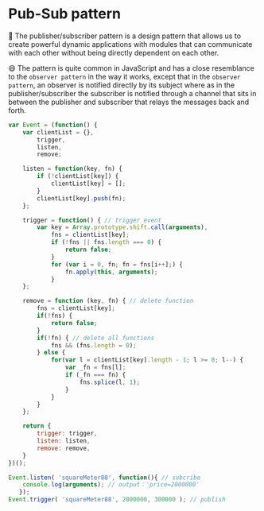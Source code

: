 # Pub-Sub pattern

:rocket:
The publisher/subscriber pattern is a design pattern that allows us to create powerful dynamic applications with modules that can communicate with each other without being directly dependent on each other.

:smile:
The pattern is quite common in JavaScript and has a close resemblance to the `observer pattern` in the way it works, except that in the `observer pattern`, an observer is notified directly by its subject where as in the publisher/subscriber the subscriber is notified through a channel that sits in between the publisher and subscriber that relays the messages back and forth.

``` js
var Event = (function() {
    var clientList = {},
        trigger,
        listen,
        remove;

    listen = function(key, fn) {
        if (!clientList[key]) {
            clientList[key] = [];
        }
        clientList[key].push(fn);
    };

    trigger = function() { // trigger event
        var key = Array.prototype.shift.call(arguments),
            fns = clientList[key];
            if (!fns || fns.length === 0) {
                return false;
            }
            for (var i = 0, fn; fn = fns[i++];) {
                fn.apply(this, arguments);
            }
    };

    remove = function (key, fn) { // delete function
        fns = clientList[key];
        if(!fns) {
            return false;
        }
        if(!fn) { // delete all functions
            fns && (fns.length = 0);
        } else {
            for(var l = clientList[key].length - 1; l >= 0; l--) {
                var _fn = fns[l];
                if (_fn === fn) {
                    fns.splice(l, 1);
                }
            }
        }
    };

    return {
        trigger: trigger,
        listen: listen,
        remove: remove,
    }
})();

Event.listen( 'squareMeter88', function(){ // subcribe
    console.log(arguments); // output：'price=2000000'
   });
Event.trigger( 'squareMeter88', 2000000, 300000 ); // publish

```
